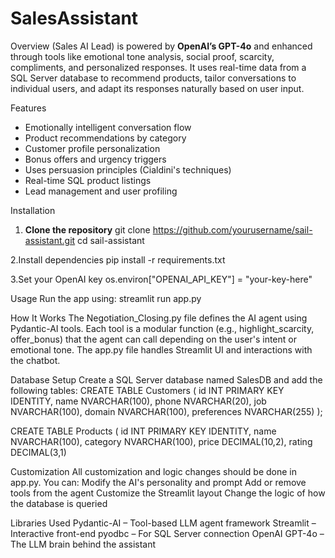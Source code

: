 # SalesAssistant
Overview
(Sales AI Lead) is powered by **OpenAI’s GPT-4o** and enhanced through tools like emotional tone analysis, social proof, scarcity, compliments, and personalized responses. It uses real-time data from a SQL Server database to recommend products, tailor conversations to individual users, and adapt its responses naturally based on user input.

Features
- Emotionally intelligent conversation flow  
- Product recommendations by category  
- Customer profile personalization  
- Bonus offers and urgency triggers  
- Uses persuasion principles (Cialdini's techniques)  
- Real-time SQL product listings  
- Lead management and user profiling  

Installation

1. **Clone the repository**
   git clone https://github.com/yourusername/sail-assistant.git
   cd sail-assistant

2.Install dependencies
pip install -r requirements.txt

3.Set your OpenAI key
os.environ["OPENAI_API_KEY"] = "your-key-here"

Usage
Run the app using: streamlit run app.py

How It Works
The Negotiation_Closing.py file defines the AI agent using Pydantic-AI tools. Each tool is a modular function (e.g., highlight_scarcity, offer_bonus) that the agent can call depending on the user's intent or emotional tone.
The app.py file handles Streamlit UI and interactions with the chatbot.

Database Setup
Create a SQL Server database named SalesDB and add the following tables:
CREATE TABLE Customers (
    id INT PRIMARY KEY IDENTITY,
    name NVARCHAR(100),
    phone NVARCHAR(20),
    job NVARCHAR(100),
    domain NVARCHAR(100),
    preferences NVARCHAR(255)
);

CREATE TABLE Products (
    id INT PRIMARY KEY IDENTITY,
    name NVARCHAR(100),
    category NVARCHAR(100),
    price DECIMAL(10,2),
    rating DECIMAL(3,1)

Customization
All customization and logic changes should be done in app.py.
You can:
Modify the AI's personality and prompt
Add or remove tools from the agent
Customize the Streamlit layout
Change the logic of how the database is queried

Libraries Used
Pydantic-AI – Tool-based LLM agent framework
Streamlit – Interactive front-end
pyodbc – For SQL Server connection
OpenAI GPT-4o – The LLM brain behind the assistant

